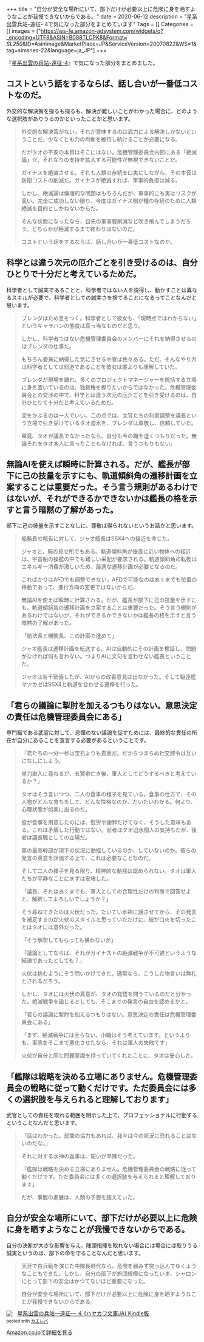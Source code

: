 +++
title = "自分が安全な場所にいて、部下だけが必要以上に危険に身を晒すようなことが我慢できないからである。"
date = 2020-06-12
description = "星系出雲兵站-遠征- 4で気になった部分をまとめています"
Tags = []
Categories = []
images = ["https://ws-fe.amazon-adsystem.com/widgets/q?_encoding=UTF8&ASIN=B088TLCPK8&Format= _SL250_&ID=AsinImage&MarketPlace=JP&ServiceVersion=20070822&WS=1&tag=simsnes-22&language=ja_JP"]
+++

『[星系出雲の兵站-遠征-4](https://www.amazon.co.jp/%E6%98%9F%E7%B3%BB%E5%87%BA%E9%9B%B2%E3%81%AE%E5%85%B5%E7%AB%99-%E9%81%A0%E5%BE%81-4-%E3%83%8F%E3%83%A4%E3%82%AB%E3%83%AF%E6%96%87%E5%BA%ABJA-%E6%9E%97-%E8%AD%B2%E6%B2%BB/dp/4150314322)』で気になった部分をまとめました。

## コストという話をするならば、話し合いが一番低コストなのだ。
外交的な解決策を探るも探るも、解決が難しいことがわかった場合に、どのような選択肢がありうるのかといったことかと思います。

> 外交的な解決策がない。それが意味するのは武力による解決しかないということだ。少なくとも力の均衡を維持し続けることが必要になる。
> 
> だがタオの不安の本質はそこにはない。危機管理委員会内部にある「絶滅論」が、それなりの支持を拡大する可能性が無視できないことだ。
> 
> ガイナスを絶滅させる。それも人類の存続を口実にしながら、その本音は防衛コストの削減だ。ガイナスが絶滅すれば、軍事的負担は減る。
> 
> しかし、絶滅論は倫理的な問題はもちろんだが、軍事的にも実はリスクが高い。完全に成功しない限り、今度はガイナス側が種の存続のために人類絶滅を目的としかねないからだ。
> 
> そんな状態になったなら、目先の軍事費削減など吹き飛んでしまうだろう。どちらかが絶滅するまで終わりはないのだ。
> 
> コストという話をするならば、話し合いが一番低コストなのだ。

## 科学とは違う次元の厄介ごとを引き受けるのは、自分ひとりで十分だと考えているためだ。
科学者として誠実であることと、科学者ではない人を説得し、動かすことは異なるスキルが必要で、科学者としての誠実さを捨てることになるってことなんだと思います。

> ブレンダはため息をつく。科学者として彼女も、「現時点ではわからない」というキャラハンの態度は真っ当なものだと思う。
> 
> しかし、科学者ではない危機管理委員会のメンバーにそれを納得させるのはブレンダの仕事だ。
> 
> もちろん委員に納得した気にさせる手管は色々ある。ただ、そんなやり方は科学者としては邪道であることを彼女は誰よりも理解していた。
> 
> ブレンダが現場を離れ、多くのプロジェクトマネージャーを統括する立場に身を置いているのは、独裁権を握りたいからではなかった。危機管理委員会との交渉の中で、科学とは違う次元の厄介ごとを引き受けるのは、自分ひとりで十分だと考えているためだ。
> 
> 泥をかぶるのは一人でいい。この点では、文官たちの利害調整を議長という立場で引き受けているタオ迫水を、ブレンダは尊敬し、信頼していた。
> 
> 畢竟、タオが議長でなかったなら、自分も今の職を退くつもりだった。無論それをタオ本人に言ったこともなければ、言うつもりもない。

## 無論AIを使えば瞬時に計算される。だが、艦長が部下に己の技量を示すにも、軌道傾斜角の遷移計画を立案することは重要だった。そう言う規則があるわけではないが、それができるかできないかは艦長の格を示すと言う暗黙の了解があった。
部下に己の技量を示すことなしに、尊敬は得られないというお話かと思います。

> 船務長の報告に対して、ジャオ艦長はSSX4への接近を命じた。
> 
> ジャオと、腕の見せ所でもある。軌道傾斜角が垂直に近い物体への接近は、宇宙船の操艦の中でも難しい采配が要求される。軌道傾斜角の転換はエネルギー消費が激しいため、最適な遷移計画が必要となるのだ。
> 
> こればかりはAFDでも調整できない。AFDで可能なのはあくまでも位置の移動であって、進行方向の変更ではないからだ。
> 
> 無論AIを使えば瞬時に計算される。だが、艦長が部下に己の技量を示すにも、軌道傾斜角の遷移計画を立案することは重要だった。そう言う規則があるわけではないが、それができるかできないかは艦長の格を示すと言う暗黙の了解があった。
> 
> 「航法長と機関長、この計画で進めて」
> 
> ジャオ艦長は遷移計画を転送する。AIは自動的にその計画を検証し、問題がなければ何も言わない。つまりAIに文句を言わせない艦長ということだ。
> 
> ジャオは若干緊張したが、AIからの改善意見は出なかった。そして駆逐艦マツカゼはSSX4と軌道を合わせる遷移を行った。

## 「君らの議論に掣肘を加えるつもりはない。意思決定の責任は危機管理委員会にある」
専門職である武官に対して、忌憚のない議論を促すためには、最終的な責任の所在が自分にあることを宣言する必要があるということです。

> 「君たちの一分一秒は宝石よりも貴重だ。だからつまらぬ社交辞令は互いになしにしよう。
> 
> 単刀直入に尋ねるが、五賢帝亡き後、軍人としてどうするべきと考えているか？」
> 
> タオはそう言いつつ、二人の食事の様子を見ている。食事の仕方で、その人物がどんな育ちをして、どんな性格なのか、だいたいわかる。何より、心理状態が如実に出るのだ。
> 
> 彼が食事を用意したのには、慰労や謝罪だけでなく、そうした意味もある。これは矛盾した行動ではない。前者はタオ迫水個人の気持ちだが、後者は議長職としての立場だ。
> 
> 軍の最高幹部が現下の状況に動揺しているのか、していないのか。彼らの発言の真意を評価する上で、これは必要なことなのだ。
> 
> そして二人の様子を見る限り、精神的な動揺は認められない。タオは軍人たちが平静なことにまずは安堵した。
> 
> 「議長、それはあくまでも、軍人としての合理性だけの判断で回答せよと、解釈してよろしいでしょうか？」
> 
> そう尋ねてきたのは火伏だった。たいてい水神に話させてから、その発言を補足するのが火伏のスタイルと思っていただけに、彼が口火を切ったことはタオには意外だった。
> 
> 「そう解釈してもらっても構わないが」
> 
> 「議論としてならば、それがガイナストの絶滅戦争が不可避というような結論であったとしても？」
> 
> 火伏は挑むようにそう問いかけてきた。通常なら、こうした物言いは無礼とされるだろう。
> 
> しかし、タオには火伏の真意が、タオの覚悟を問うているのだと分かった。絶滅戦争を論じるとしても、そこまでの発言の自由を認めるかと。
> 
> 「君らの議論に掣肘を加えるつもりはない。意思決定の責任は危機管理委員会にある」
> 
> 「まず、絶滅戦争には至らない。小職はそう考えています。というよりも、事態をそこまで悪化させたなら、それは軍人の失敗です」
> 
> 火伏が自分と同じ問題意識を持っていてくれたことに、タオは安心した。

## 「艦隊は戦略を決める立場にありません。危機管理委員会の戦略に従って動くだけです。ただ委員会には多くの選択肢を与えられると理解しております」
武官としての責任を取れる範囲を明示した上で、プロフェッショナルに行動するということなんだと思います。

> 「話はわかった。民間の協力もあれば、我々は今の状況に恐れることはないのだな。」
> 
> それに対する水神の返事は、短いが辛辣だった。
> 
> 「艦隊は戦略を決める立場にありません。危機管理委員会の戦略に従って動くだけです。ただ委員会には多くの選択肢を与えられると理解しております」
> 
> だが、事態の進展は、人類の予想を超えていた。

## 自分が安全な場所にいて、部下だけが必要以上に危険に身を晒すようなことが我慢できないからである。
自分の決断が大きな影響を与え、陣頭指揮を取れない場合には場合には取りうる誠実というのは、部下の命を守ることなんだと思います。

> 天涯で白兵戦を演じた中隊長時代なら、危険を顧みず突っ込んでゆくようなこともできた。しかし、自分の部下が旅団規模になったいま、シャロンにとって部下の安全はかつてないほど重要になった。
> 
> 自分が安全な場所にいて、部下だけが必要以上に危険に身を晒すようなことが我慢できないからである。


<div class="krb-amzlt-box" style="margin-bottom:0px;"><div class="krb-amzlt-image" style="float:left;margin:0px 12px 1px 0px;"><a href="https://www.amazon.co.jp/%E6%98%9F%E7%B3%BB%E5%87%BA%E9%9B%B2%E3%81%AE%E5%85%B5%E7%AB%99%E2%80%95%E9%81%A0%E5%BE%81%E2%80%95-%EF%BC%94-%E3%83%8F%E3%83%A4%E3%82%AB%E3%83%AF%E6%96%87%E5%BA%ABJA-%E6%9E%97-%E8%AD%B2%E6%B2%BB-ebook/dp/B088TLCPK8/ref=as_li_ss_il?_encoding=UTF8&qid=&sr=&linkCode=li2&tag=simsnes-22&linkId=11d1f6eec2c797a95b604e9ff084cdf9&language=ja_JP" target="_blank" rel="nofollow" rel="nofollow"><img border="0" src="//ws-fe.amazon-adsystem.com/widgets/q?_encoding=UTF8&ASIN=B088TLCPK8&Format= _SL250_&ID=AsinImage&MarketPlace=JP&ServiceVersion=20070822&WS=1&tag=simsnes-22&language=ja_JP" ></a><img src="https://ir-jp.amazon-adsystem.com/e/ir?t=simsnes-22&language=ja_JP&l=li2&o=9&a=B088TLCPK8" width="1" height="1" border="0" alt="" style="border:none !important; margin:0px !important;" /></div><div class="krb-amzlt-info" style="line-height:120%; margin-bottom: 10px"><div class="krb-amzlt-name" style="margin-bottom:10px;line-height:120%"><a href="https://www.amazon.co.jp/%E6%98%9F%E7%B3%BB%E5%87%BA%E9%9B%B2%E3%81%AE%E5%85%B5%E7%AB%99%E2%80%95%E9%81%A0%E5%BE%81%E2%80%95-%EF%BC%94-%E3%83%8F%E3%83%A4%E3%82%AB%E3%83%AF%E6%96%87%E5%BA%ABJA-%E6%9E%97-%E8%AD%B2%E6%B2%BB-ebook/dp/B088TLCPK8/ref=as_li_ss_il?_encoding=UTF8&qid=&sr=&linkCode=li2&tag=simsnes-22&linkId=11d1f6eec2c797a95b604e9ff084cdf9&language=ja_JP" name="amazletlink" target="_blank" rel="nofollow" rel="nofollow">星系出雲の兵站―遠征― ４ (ハヤカワ文庫JA) Kindle版</a><div class="krb-amzlt-powered-date" style="font-size:80%;margin-top:5px;line-height:120%">posted with <a href="https://kaereba.com/wind/" title="amazlet" target="_blank" rel="nofollow" rel="nofollow">カエレバ</a></div></div><div class="krb-amzlt-detail"></div><div class="krb-amzlt-sub-info" style="float: left;"><div class="krb-amzlt-link" style="margin-top: 5px"><a href="https://www.amazon.co.jp/%E6%98%9F%E7%B3%BB%E5%87%BA%E9%9B%B2%E3%81%AE%E5%85%B5%E7%AB%99%E2%80%95%E9%81%A0%E5%BE%81%E2%80%95-%EF%BC%94-%E3%83%8F%E3%83%A4%E3%82%AB%E3%83%AF%E6%96%87%E5%BA%ABJA-%E6%9E%97-%E8%AD%B2%E6%B2%BB-ebook/dp/B088TLCPK8/ref=as_li_ss_il?_encoding=UTF8&qid=&sr=&linkCode=li2&tag=simsnes-22&linkId=11d1f6eec2c797a95b604e9ff084cdf9&language=ja_JP" name="amazletlink" target="_blank" rel="nofollow" rel="nofollow">Amazon.co.jpで詳細を見る</a></div></div></div><div class="krb-amzlt-footer" style="clear: left"></div></div>





